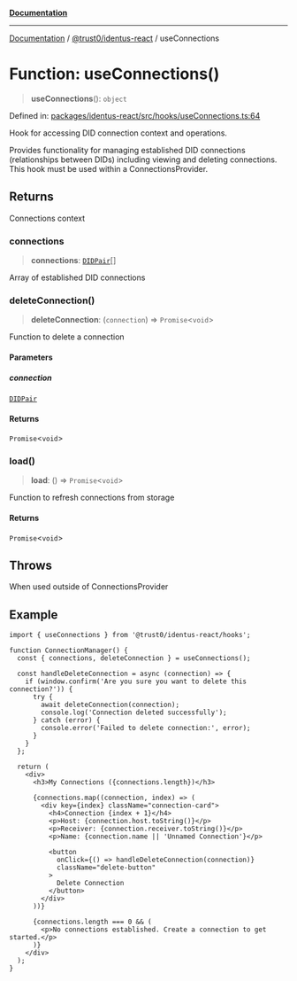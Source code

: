 [**Documentation**](../../../README.md)

***

[Documentation](../../../README.md) / [@trust0/identus-react](../README.md) / useConnections

# Function: useConnections()

> **useConnections**(): `object`

Defined in: [packages/identus-react/src/hooks/useConnections.ts:64](https://github.com/trust0-project/identus/blob/f5b47889e96dca5bb9f8d458aaab7ee1b2f8f868/packages/identus-react/src/hooks/useConnections.ts#L64)

Hook for accessing DID connection context and operations.

Provides functionality for managing established DID connections (relationships
between DIDs) including viewing and deleting connections. This hook must be
used within a ConnectionsProvider.

## Returns

Connections context

### connections

> **connections**: [`DIDPair`](https://github.com/hyperledger-identus/sdk-ts/blob/main/docs/sdk/modules.md)[]

Array of established DID connections

### deleteConnection()

> **deleteConnection**: (`connection`) => `Promise`\<`void`\>

Function to delete a connection

#### Parameters

##### connection

[`DIDPair`](https://github.com/hyperledger-identus/sdk-ts/blob/main/docs/sdk/modules.md)

#### Returns

`Promise`\<`void`\>

### load()

> **load**: () => `Promise`\<`void`\>

Function to refresh connections from storage

#### Returns

`Promise`\<`void`\>

## Throws

When used outside of ConnectionsProvider

## Example

```tsx
import { useConnections } from '@trust0/identus-react/hooks';

function ConnectionManager() {
  const { connections, deleteConnection } = useConnections();
  
  const handleDeleteConnection = async (connection) => {
    if (window.confirm('Are you sure you want to delete this connection?')) {
      try {
        await deleteConnection(connection);
        console.log('Connection deleted successfully');
      } catch (error) {
        console.error('Failed to delete connection:', error);
      }
    }
  };
  
  return (
    <div>
      <h3>My Connections ({connections.length})</h3>
      
      {connections.map((connection, index) => (
        <div key={index} className="connection-card">
          <h4>Connection {index + 1}</h4>
          <p>Host: {connection.host.toString()}</p>
          <p>Receiver: {connection.receiver.toString()}</p>
          <p>Name: {connection.name || 'Unnamed Connection'}</p>
          
          <button 
            onClick={() => handleDeleteConnection(connection)}
            className="delete-button"
          >
            Delete Connection
          </button>
        </div>
      ))}
      
      {connections.length === 0 && (
        <p>No connections established. Create a connection to get started.</p>
      )}
    </div>
  );
}
```
